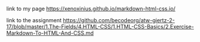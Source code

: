 link to my page
https://xenoxinius.github.io/markdown-html-css.io/

link to the assignment
https://github.com/becodeorg/atw-giertz-2-17/blob/master/1.The-Fields/4.HTML-CSS/1.HTML-CSS-Basics/2.Exercise-Markdown-To-HTML-And-CSS.md
